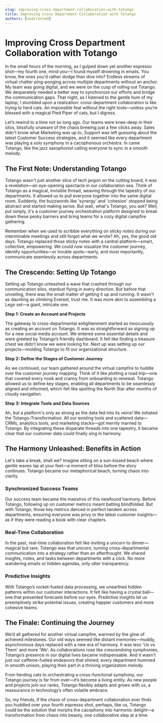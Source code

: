 ```yaml
---
slug: improving-cross-department-collaboration-with-totango
title: Improving Cross Department Collaboration with Totango
authors: [undirected]
---
```



# Improving Cross Department Collaboration with Totango

In the small hours of the morning, as I gulped down yet another espresso shot—my fourth one, mind you—I found myself drowning in emails. You know, the ones you'd rather dodge than dive into? Endless streams of virtual chatter ping-ponging across multiple departments without an anchor. My team was going digital, and we were on the cusp of rolling out Totango. We desperately needed a better way to synchronize our efforts and bridge the communication gaps. That night, as I listened to the gentle hum of my laptop, I stumbled upon a realization: cross-department collaboration is like trying to herd cats. An impossible feat without the right tools—unless you’re blessed with a magical Pied Piper of cats, but I digress.

Let’s rewind to a time not so long ago. Our teams were knee-deep in their silos, blissfully unaware of the chaos brewing just a few clicks away. Sales didn't know what Marketing was up to, Support was left guessing about the latest Customer Success strategies, and it seemed like every department was playing a solo symphony in a cacophonous orchestra. In came Totango, like the jazz saxophonist calling everyone to sync in a smooth melody.

## The First Note: Understanding Totango

Totango wasn't just another slice of tech jargon on the cutting board; it was a revelation—an eye-opening spectacle in our collaboration sea. Think of Totango as a magical, invisible thread, weaving through the tapestry of our departments. It allowed us to pull everyone together into the same digital room. Suddenly, the buzzwords like 'synergy' and 'cohesion' stopped being abstract and started making sense. But wait, what's Totango, you ask? Well, put simply, it's a customer journey orchestration platform designed to break down these pesky barriers and bring teams for a cozy digital campfire gathering.

Remember when we used to scribble everything on sticky notes during our interminable meetings and still forgot what we wrote? Ah, yes, the good old days. Totango replaced those sticky notes with a central platform—smart, collective, empowering. We could now visualize the customer journey, identify opportunities—or trouble spots—early, and most importantly, communicate seamlessly across departments.

## The Crescendo: Setting Up Totango

Setting up Totango unleashed a wave that crashed through our communication silos, stardust flying in every direction. But before that unveiling, there was the small matter of getting it up and running. It wasn't as daunting as climbing Everest, trust me. It was more akin to assembling a Lego set—a giant, intricate one.

**Step 1: Create an Account and Projects**

The gateway to cross-departmental enlightenment started as innocuously as creating an account on Totango. It was as straightforward as signing up for a new social media account. We entered some essential details and were greeted by Totango’s friendly dashboard. It felt like finding a treasure chest we didn’t know we were looking for. Next up was setting up our projects—molding Totango to fit our organizational structure. 

**Step 2: Define the Stages of Customer Journey**

As we continued, our team gathered around the virtual campfire to huddle over the customer journey mapping. Think of it like plotting a road trip—one that covered every nook and cranny from onboarding to renewal. Totango allowed us to define key stages, enabling all departments to be seamlessly aligned and informed, which felt like spotting the North Star after months of cloudy navigation.

**Step 3: Integrate Tools and Data Sources**

Ah, but a platform's only as strong as the data fed into its veins! We initiated the Totango-Transformation. All our existing tools and scattered data—CRMs, analytics tools, and marketing stacks—got merrily married to Totango. By integrating these disparate threads into one tapestry, it became clear that our customer data could finally sing in harmony.

## The Harmony Unleashed: Benefits in Action

Let's take a break, shall we? Imagine sitting on a sun-kissed beach where gentle waves lap at your feet—a moment of bliss before the story continues. Totango became our metaphorical beach, turning chaos into clarity. 

### Synchronized Success Teams

Our success team became the maestros of this newfound harmony. Before Totango, following up on customer metrics meant batting blindfolded. But with Totango, those key metrics danced in perfect tandem across departments, ensuring everyone was privy to the latest customer insights—as if they were reading a book with clear chapters.

### Real-Time Collaboration

In the past, real-time collaboration felt like inviting a unicorn to dinner—magical but rare. Totango was that unicorn, turning cross-departmental communication into a strategy rather than an afterthought. We shared insights, notes, and tasks between departments with a click. No more wandering emails or hidden agendas, only utter transparency.

### Predictive Insights

With Totango’s rocket-fueled data processing, we unearthed hidden patterns within our customer interactions. It felt like having a crystal ball—one that presented forecasts before our eyes. Predictive insights let us preemptively strike potential issues, creating happier customers and more cohesive teams.

## The Finale: Continuing the Journey

We’d all gathered for another virtual campfire, warmed by the glow of achieved milestones. Our old ways seemed like distant memories—muddy, asynchronous days replaced with a new era of harmony. It was less 'Us vs Them' and more 'We'. As collaborations rose like crescendoing symphonies, Totango’s presence in our digital lives became indispensable. And it wasn't just our caffeine-fueled endeavors that shined; every department hummed in smooth unison, playing their part in a thriving organization melody.

From herding cats to orchestrating a cross-functional symphony, our Totango journey is far from over—it’s become a living entity. As new people and projects join our ranks, Totango flexibly adapts and grows with us, a reassurance in technology’s often volatile embrace.

So, my friends, if the chaos of cross-department collaboration ever finds you huddled over your fourth espresso shot, perhaps, like us, Totango could be the solution that morphs the cacophony into harmonic delight—a transformation from chaos into beauty, one collaborative step at a time.